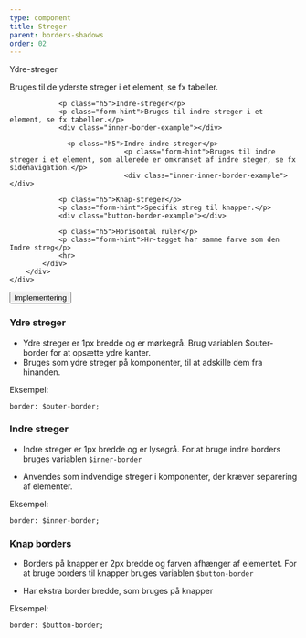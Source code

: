 ```yaml
---
type: component
title: Streger
parent: borders-shadows
order: 02
---
```


<div class="component-preview ">
    <div class="container">
        <div class="row">
            <div class="col-12 col-sm-12 col-md-6">
                <p class="h5">Ydre-streger</p>
                <p class="form-hint">Bruges til de yderste streger i et element, se fx tabeller.</p>
                <div class="outer-border-example"></div>
                
                <p class="h5">Indre-streger</p>
                <p class="form-hint">Bruges til indre streger i et element, se fx tabeller.</p>
                <div class="inner-border-example"></div>
                
                  <p class="h5">Indre-indre-streger</p>
                                <p class="form-hint">Bruges til indre streger i et element, som allerede er omkranset af indre steger, se fx sidenavigation.</p>
                                <div class="inner-inner-border-example"></div>
                
                <p class="h5">Knap-streger</p>
                <p class="form-hint">Specifik streg til knapper.</p>
                <div class="button-border-example"></div>
                
                <p class="h5">Horisontal ruler</p>
                <p class="form-hint">Hr-tagget har samme farve som den Indre streg</p>
                <hr>
            </div>
        </div>
    </div>
</div>

<div class="accordion-bordered">
  <button class="button-unstyled accordion-button"
    aria-expanded="false" aria-controls="borders-docs">
    Implementering
  </button>
  <div id="borders-docs" class="accordion-content">
    <section>
        <h3 class="h4">Ydre streger</h3>
        <ul>
            <li>Ydre streger er 1px bredde og er mørkegrå. Brug variablen $outer-border for at opsætte ydre kanter.</li>
            <li>Bruges som ydre streger på komponenter, til at adskille dem fra hinanden.</li>
        </ul>
        <p class="h5 mb-3">Eksempel:</p>
        <div class="code-highlight">
            <code>border: $outer-border;</code>
        </div>
        <h3 class="h4">Indre streger</h3>
        <ul>
            <li><p>Indre streger er 1px bredde og er lysegrå. For at bruge indre borders bruges variablen <code>$inner-border</code></p></li>
            <li><p>Anvendes som indvendige streger i komponenter, der kræver separering af elementer.</p></li>
        </ul>
        <p class="h5 mb-3">Eksempel:</p>
        <div class="code-highlight">
            <code>border: $inner-border;</code>
        </div>
        <h3 class="h4">Knap borders</h3>
        <ul>
            <li><p>Borders på knapper er 2px bredde og farven afhænger af elementet. For at bruge borders til knapper bruges variablen <code>$button-border</code></p></li>
            <li><p>Har ekstra border bredde, som bruges på knapper</p></li>
        </ul>
        <p class="h5 mb-3">Eksempel:</p>
        <div class="code-highlight">
            <code>border: $button-border;</code>
        </div>
    </section>
  </div>
</div>

